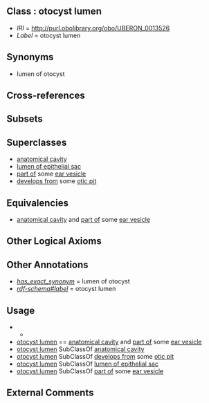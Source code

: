 
## Class : otocyst lumen

 * *IRI* = http://purl.obolibrary.org/obo/UBERON_0013526
 * *Label* = otocyst lumen

## Synonyms

 * lumen of otocyst

## Cross-references


## Subsets


## Superclasses

 * [anatomical cavity](../../UBERON/53/UBERON_0002553.md)
 * [lumen of epithelial sac](../../UBERON/73/UBERON_0007473.md)
 * [part of](../../BFO/50/BFO_0000050.md) some [ear vesicle](../../UBERON/51/UBERON_0003051.md)
 * [develops from](../../RO/02/RO_0002202.md) some [otic pit](../../UBERON/73/UBERON_0006273.md)

## Equivalencies

 * [anatomical cavity](../../UBERON/53/UBERON_0002553.md) and [part of](../../BFO/50/BFO_0000050.md) some [ear vesicle](../../UBERON/51/UBERON_0003051.md)

## Other Logical Axioms


## Other Annotations

 * *[has_exact_synonym](../../ym/oboInOwl#hasExactSynonym.md)* = lumen of otocyst
 * *[rdf-schema#label](../../el/rdf-schema#label.md)* = otocyst lumen

## Usage

 * -
 * [otocyst lumen](../../UBERON/26/UBERON_0013526.md) == [anatomical cavity](../../UBERON/53/UBERON_0002553.md) and [part of](../../BFO/50/BFO_0000050.md) some [ear vesicle](../../UBERON/51/UBERON_0003051.md)
 * [otocyst lumen](../../UBERON/26/UBERON_0013526.md) SubClassOf [anatomical cavity](../../UBERON/53/UBERON_0002553.md)
 * [otocyst lumen](../../UBERON/26/UBERON_0013526.md) SubClassOf [develops from](../../RO/02/RO_0002202.md) some [otic pit](../../UBERON/73/UBERON_0006273.md)
 * [otocyst lumen](../../UBERON/26/UBERON_0013526.md) SubClassOf [lumen of epithelial sac](../../UBERON/73/UBERON_0007473.md)
 * [otocyst lumen](../../UBERON/26/UBERON_0013526.md) SubClassOf [part of](../../BFO/50/BFO_0000050.md) some [ear vesicle](../../UBERON/51/UBERON_0003051.md)

## External Comments

